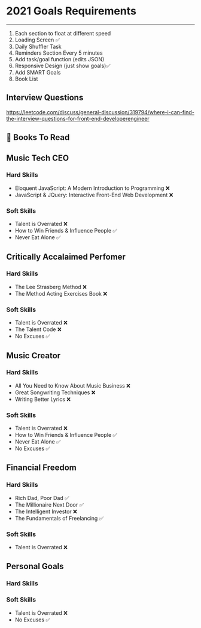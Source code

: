 # 2021 Goals Requirements
---
1. Each section to float at different speed
2. Loading Screen ✅
3. Daily Shuffler Task
4. Reminders Section Every 5 minutes
5. Add task/goal function (edits JSON)
6. Responsive Design (just show goals)✅
7. Add SMART Goals
8. Book List

## Interview Questions
https://leetcode.com/discuss/general-discussion/319794/where-i-can-find-the-interview-questions-for-front-end-developerengineer

## 📕 Books To Read

## Music Tech CEO
### Hard Skills
* Eloquent JavaScript: A Modern Introduction to Programming ❌
* JavaScript & JQuery: Interactive Front-End Web Development ❌
### Soft Skills
* Talent is Overrated ❌
* How to Win Friends & Influence People ✅
* Never Eat Alone ✅


## Critically Accalaimed Perfomer
### Hard Skills
* The Lee Strasberg Method ❌
* The Method Acting Exercises Book ❌
### Soft Skills
* Talent is Overrated ❌
* The Talent Code ❌
* No Excuses ✅

## Music Creator
### Hard Skills
* All You Need to Know About Music Business ❌
* Great Songwriting Techniques ❌
* Writing Better Lyrics ❌
### Soft Skills
* Talent is Overrated ❌
* How to Win Friends & Influence People ✅
* Never Eat Alone ✅
* No Excuses ✅

## Financial Freedom
### Hard Skills
* Rich Dad, Poor Dad ✅
* The Millionaire Next Door ✅
* The Intelligent Investor ❌
* The Fundamentals of Freelancing ✅
### Soft Skills
* Talent is Overrated ❌

## Personal Goals
### Hard Skills
### Soft Skills
* Talent is Overrated ❌
* No Excuses ✅

